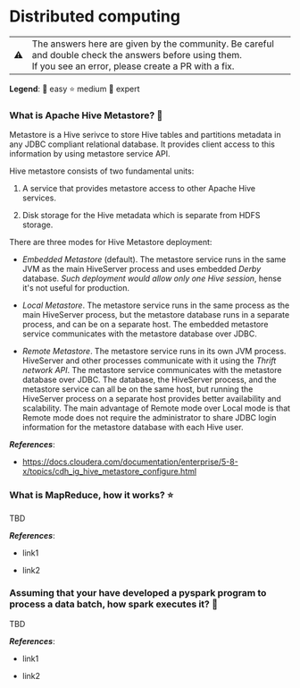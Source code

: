 # Distributed computing

<table>
   <tr>
      <td>⚠️</td>
      <td>
         The answers here are given by the community. Be careful and double check the answers before using them. <br>
         If you see an error, please create a PR with a fix.
      </td>
   </tr>
</table>

**Legend**: 👶 easy ‍⭐️ medium 🚀 expert

<!-- content -->

### What is Apache Hive Metastore? 👶

Metastore is a Hive serivce to store Hive tables and partitions metadata in any JDBC compliant relational database. It provides client access to this information by using metastore service API.

Hive metastore consists of two fundamental units:

1. A service that provides metastore access to other Apache Hive services.

2. Disk storage for the Hive metadata which is separate from HDFS storage.

There are three modes for Hive Metastore deployment:

- *Embedded Metastore* (default). The metastore service runs in the same JVM as the main HiveServer process and uses embedded *Derby* database. *Such deployment would allow only one Hive session*, hense it's not useful for production.

- *Local Metastore*. The metastore service runs in the same process as the main HiveServer process, but the metastore database runs in a separate process, and can be on a separate host. The embedded metastore service communicates with the metastore database over JDBC.

- *Remote Metastore*. The metastore service runs in its own JVM process. HiveServer and other processes communicate with it using the *Thrift network API*. The metastore service communicates with the metastore database over JDBC. The database, the HiveServer process, and the metastore service can all be on the same host, but running the HiveServer process on a separate host provides better availability and scalability. The main advantage of Remote mode over Local mode is that Remote mode does not require the administrator to share JDBC login information for the metastore database with each Hive user.

***References***:

- https://docs.cloudera.com/documentation/enterprise/5-8-x/topics/cdh_ig_hive_metastore_configure.html


### What is MapReduce, how it works? ⭐

TBD

***References***:

- link1

- link2

### Assuming that your have developed a pyspark program to process a data batch, how spark executes it? 🚀

TBD

***References***:

- link1

- link2
